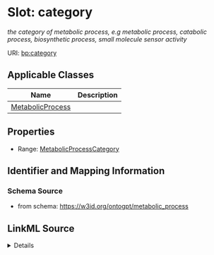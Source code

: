 # Slot: category
_the category of metabolic process, e.g metabolic process, catabolic process, biosynthetic process, small molecule sensor activity_


URI: [bp:category](http://w3id.org/ontogpt/metabolic-process-templatecategory)



<!-- no inheritance hierarchy -->




## Applicable Classes

| Name | Description |
| --- | --- |
[MetabolicProcess](MetabolicProcess.md) | 






## Properties

* Range: [MetabolicProcessCategory](MetabolicProcessCategory.md)







## Identifier and Mapping Information







### Schema Source


* from schema: https://w3id.org/ontogpt/metabolic_process




## LinkML Source

<details>
```yaml
name: category
description: the category of metabolic process, e.g metabolic process, catabolic process,
  biosynthetic process, small molecule sensor activity
from_schema: https://w3id.org/ontogpt/metabolic_process
rank: 1000
alias: category
owner: MetabolicProcess
domain_of:
- MetabolicProcess
range: MetabolicProcessCategory

```
</details>